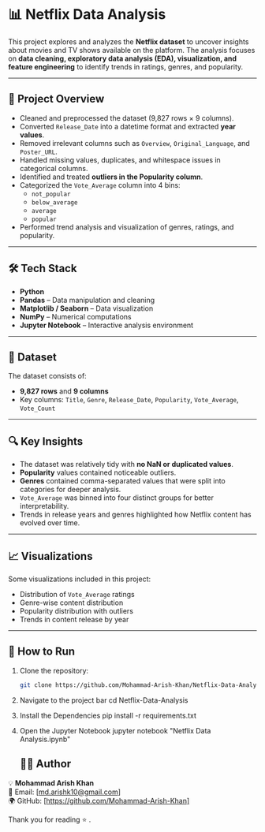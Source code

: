# 📊 Netflix Data Analysis  

This project explores and analyzes the **Netflix dataset** to uncover insights about movies and TV shows available on the platform. The analysis focuses on **data cleaning, exploratory data analysis (EDA), visualization, and feature engineering** to identify trends in ratings, genres, and popularity.  

---

## 🚀 Project Overview  

- Cleaned and preprocessed the dataset (9,827 rows × 9 columns).  
- Converted `Release_Date` into a datetime format and extracted **year values**.  
- Removed irrelevant columns such as `Overview`, `Original_Language`, and `Poster_URL`.  
- Handled missing values, duplicates, and whitespace issues in categorical columns.  
- Identified and treated **outliers in the Popularity column**.  
- Categorized the `Vote_Average` column into 4 bins:  
  - `not_popular`  
  - `below_average`  
  - `average`  
  - `popular`  
- Performed trend analysis and visualization of genres, ratings, and popularity.  

---

## 🛠️ Tech Stack  

- **Python**  
- **Pandas** – Data manipulation and cleaning  
- **Matplotlib / Seaborn** – Data visualization  
- **NumPy** – Numerical computations  
- **Jupyter Notebook** – Interactive analysis environment  

---

## 📂 Dataset  

The dataset consists of:  
- **9,827 rows** and **9 columns**  
- Key columns: `Title`, `Genre`, `Release_Date`, `Popularity`, `Vote_Average`, `Vote_Count`  

---

## 🔍 Key Insights  

- The dataset was relatively tidy with **no NaN or duplicated values**.  
- **Popularity** values contained noticeable outliers.  
- **Genres** contained comma-separated values that were split into categories for deeper analysis.  
- `Vote_Average` was binned into four distinct groups for better interpretability.  
- Trends in release years and genres highlighted how Netflix content has evolved over time.  

---

## 📈 Visualizations  

Some visualizations included in this project:  
- Distribution of `Vote_Average` ratings  
- Genre-wise content distribution  
- Popularity distribution with outliers  
- Trends in content release by year  

---

## 📌 How to Run  

1. Clone the repository:  
   ```bash
   git clone https://github.com/Mohammad-Arish-Khan/Netflix-Data-Analysis.git

2. Navigate to the project bar
   cd Netflix-Data-Analysis

3. Install the Dependencies
   pip install -r requirements.txt

4. Open the Jupyter Notebook
   jupyter notebook "Netflix Data Analysis.ipynb"


   ## 👨‍💻 Author  

💡 **Mohammad Arish Khan**  
📧 Email: [md.arishk10@gmail.com]  
🌍 GitHub: [https://github.com/Mohammad-Arish-Khan]  

Thank you for reading ⭐ .
